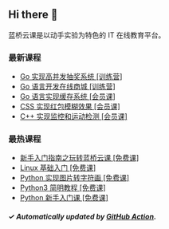## Hi there 👋

蓝桥云课是以动手实验为特色的 IT 在线教育平台。

### 最新课程

<!-- LATEST:START -->
- [Go 实现高并发抽奖系统 [训练营]](https://www.lanqiao.cn/courses/1597/)
- [Go 语言开发在线商城 [训练营]](https://www.lanqiao.cn/courses/896/)
- [Go 语言实现缓存系统 [会员课]](https://www.lanqiao.cn/courses/504/)
- [CSS 实现红包模糊效果 [会员课]](https://www.lanqiao.cn/courses/497/)
- [C++ 实现监控和运动检测 [会员课]](https://www.lanqiao.cn/courses/671/)
<!-- LATEST:END -->

### 最热课程

<!-- HOTEST:START -->
- [新手入门指南之玩转蓝桥云课 [免费课]](https://www.lanqiao.cn/courses/63/)
- [Linux 基础入门 [免费课]](https://www.lanqiao.cn/courses/1/)
- [Python 实现图片转字符画 [免费课]](https://www.lanqiao.cn/courses/370/)
- [Python3 简明教程 [免费课]](https://www.lanqiao.cn/courses/596/)
- [Python 新手入门课 [免费课]](https://www.lanqiao.cn/courses/1330/)
<!-- HOTEST:END -->

##### ✓ Automatically updated by [GitHub Action](https://github.com/lanqiao-courses/.github/actions/workflows/update.yml).
